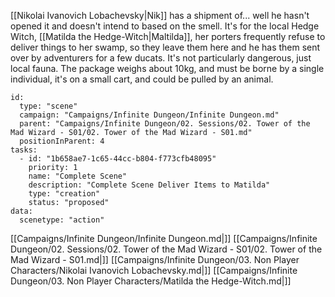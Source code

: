 [[Nikolai Ivanovich Lobachevsky|Nik]] has a shipment of... well he hasn't opened it and doesn't intend to based on the smell. It's for the local Hedge Witch, [[Matilda the Hedge-Witch|Maltilda]], her porters frequently refuse to deliver things to her swamp, so they leave them here and he has them sent over by adventurers for a few ducats. It's not particularly dangerous, just local fauna. The package weighs about 10kg, and must be borne by a single individual, it's on a small cart, and could be pulled by an animal.


```RpgManager4
id: 
  type: "scene"
  campaign: "Campaigns/Infinite Dungeon/Infinite Dungeon.md"
  parent: "Campaigns/Infinite Dungeon/02. Sessions/02. Tower of the Mad Wizard - S01/02. Tower of the Mad Wizard - S01.md"
  positionInParent: 4
tasks: 
  - id: "1b658ae7-1c65-44cc-b804-f773cfb48095"
    priority: 1
    name: "Complete Scene"
    description: "Complete Scene Deliver Items to Matilda"
    type: "creation"
    status: "proposed"
data: 
  scenetype: "action"
```

[[Campaigns/Infinite Dungeon/Infinite Dungeon.md|]]
[[Campaigns/Infinite Dungeon/02. Sessions/02. Tower of the Mad Wizard - S01/02. Tower of the Mad Wizard - S01.md|]]
[[Campaigns/Infinite Dungeon/03. Non Player Characters/Nikolai Ivanovich Lobachevsky.md|]]
[[Campaigns/Infinite Dungeon/03. Non Player Characters/Matilda the Hedge-Witch.md|]]